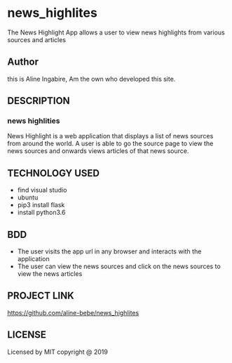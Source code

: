 # news_highlites

The News Highlight App allows a user to view news highlights from various sources and articles
## Author
this is Aline Ingabire, Am the own who developed this site.
## DESCRIPTION
### news highlities
News Highlight is a web application that displays a list of news sources from around the world. A user is able to go the source page to view the news sources and onwards views articles of that news source. 

## TECHNOLOGY USED
* find visual studio
* ubuntu
* pip3 install flask
* install python3.6

  
## BDD
* The user visits the app url in any browser and interacts with the application
* The user can view the news sources and click on the news sources to view the news articles

## PROJECT LINK
   https://github.com/aline-bebe/news_highlites



## LICENSE
Licensed by MIT copyright @ 2019 
